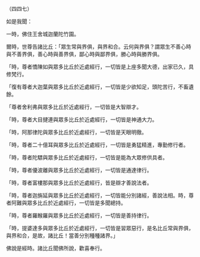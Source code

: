 （四四七）

如是我聞：

一時，佛住王舍城迦蘭陀竹園。

爾時，世尊告諸比丘：「眾生常與界俱，與界和合。云何與界俱？謂眾生不善心時與不善界俱，善心時與善界俱，鄙心時與鄙界俱，勝心時與勝界俱。

「時，尊者憍陳如與眾多比丘於近處經行，一切皆是上座多聞大德，出家已久，具修梵行。

「復有尊者大迦葉與眾多比丘於近處經行，一切皆是少欲知足，頭陀苦行，不畜遺餘。

「尊者舍利弗與眾多比丘於近處經行，一切皆是大智辯才。

「時，尊者大目揵連與眾多比丘於近處經行，一切皆是神通大力。

「時，阿那律陀與眾多比丘於近處經行，一切皆是天眼明徹。

「時，尊者二十億耳與眾多比丘於近處經行，一切皆是勇猛精進，專勤修行者。

「時，尊者陀驃與眾多比丘於近處經行，一切皆是能為大眾修供具者。

「時，尊者優波離與眾多比丘於近處經行，一切皆是通達律行。

「時，尊者富樓那與眾多比丘於近處經行，皆是辯才善說法者。

「時，尊者迦旃延與眾多比丘於近處經行，一切皆能分別諸經，善說法相。時，尊者阿難與眾多比丘於近處經行，一切皆是多聞總持。

「時，尊者羅睺羅與眾多比丘於近處經行，一切皆是善持律行。

「時，提婆達多與眾多比丘於近處經行，一切皆是習眾惡行，是名比丘常與界俱，與界和合，是故，諸比丘！當善分別種種諸界。」

佛說是經時。諸比丘聞佛所說，歡喜奉行。
















